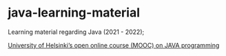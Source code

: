 # java-learning-material
Learning material regarding Java (2021 - 2022);

[University of Helsinki’s open online course (MOOC) on JAVA programming](https://java-programming.mooc.fi/)
